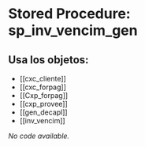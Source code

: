 # Stored Procedure: sp_inv_vencim_gen

## Usa los objetos:
- [[cxc_cliente]]
- [[cxc_forpag]]
- [[Cxp_forpag]]
- [[cxp_provee]]
- [[gen_decapl]]
- [[inv_vencim]]

*No code available.*
